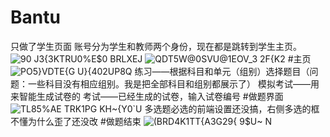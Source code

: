 # Bantu
只做了学生页面
账号分为学生和教师两个身份，现在都是跳转到学生主页。
![90 J3{3KTRU0%E$0 BRLXEJ](https://user-images.githubusercontent.com/81791790/130323721-4cc04256-ad33-4b24-97a9-600bc1cf86de.png)
![QDT5W@0SVU@1EOV_3 2F{K2](https://user-images.githubusercontent.com/81791790/130323737-5a4e2474-c91f-49f4-ab29-6744ebcffec0.png)
#主页
![PO5}`VDTE`{G U}{402UP8Q](https://user-images.githubusercontent.com/81791790/130323752-3c96e2d7-9cef-4447-af76-1972251a782d.png)
练习——根据科目和单元（组别）选择题目（问题：一些科目没有相应组别。我是把全部科目和组别都展示了）
模拟考试——用来智能生成试卷的
考试——已经生成的试卷，输入试卷编号
#做题界面
![TL85%AE TRK1PG KH~{Y0`U](https://user-images.githubusercontent.com/81791790/130323825-15e630b2-e377-4103-9be7-8bb70a0250fc.png)
多选题必选的前端设置还没搞，右侧多选的框不懂为什么歪了还没改
#做题结束
![(BRD4K1TT{A3G29{ 9$U~ N](https://user-images.githubusercontent.com/81791790/130323856-f9909478-408f-4fa9-aa59-f66327d521ec.png)

